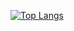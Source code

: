 [![Top Langs](https://github-readme-stats.vercel.app/api/top-langs/?username=lukovskiy541&layout=compact&hide=javaskript,kotlin,swift&langs_count=8&cache_seconds=3600)](https://github.com/anuraghazra/github-readme-stats)
